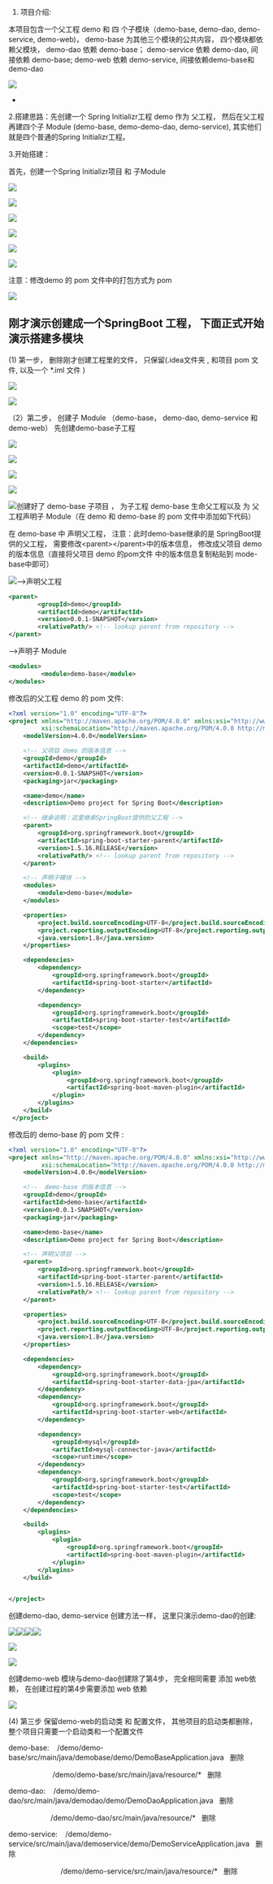 1. 项目介绍:

本项目包含一个父工程 demo  和 四 个子模块（demo-base, demo-dao, demo-service, demo-web\)， demo-base 为其他三个模块的公共内容， 四个模块都依赖父模块， demo-dao 依赖 demo-base；   demo-service 依赖 demo-dao, 间接依赖 demo-base;   demo-web 依赖 demo-service, 间接依赖demo-base和demo-dao

![](/assets/20181013204132335.png)

-

2.搭建思路：先创建一个 Spring Initializr工程 demo 作为 父工程， 然后在父工程再建四个子 Module \(demo-base, demo-demo-dao, demo-service\), 其实他们就是四个普通的Spring Initializr工程。

3.开始搭建：

首先，创建一个Spring Initializr项目 和 子Module

![](/assets/QQ截图20191122093825.png)

![](/assets/QQ截图20191122093913.png)

![](/assets/QQ截图20191122093932.png)

![](/assets/QQ截图20191122094256.png)

![](/assets/QQ截图20191122094038.png)

![](/assets/QQ截图20191122094053.png)

注意：修改demo 的 pom 文件中的打包方式为 pom

![](/assets/20181014134236477.png)

## 刚才演示创建成一个SpringBoot 工程， 下面正式开始演示搭建多模块

\(1\) 第一步， 删除刚才创建工程里的文件， 只保留\(.idea文件夹 , 和项目 pom 文件, 以及一个 \*.iml 文件 \)

![](/assets/20181013174108323.png)

![](/assets/2018101317431252.png)

（2）第二步， 创建子 Module （demo-base， demo-dao,  demo-service 和 demo-web）  先创建demo-base子工程

![](/assets/QQ截图20191122095018.png)

![](/assets/QQ截图20191122095033.png)

![](/assets/QQ截图20191122095050.png)

![](/assets/QQ截图20191122095228.png)

![](/assets/QQ截图20191122095240.png)创建好了 demo-base 子项目 ， 为子工程 demo-base 生命父工程以及 为 父工程声明子 Module（在 demo 和 demo-base 的 pom 文件中添加如下代码）

在 demo-base 中 声明父工程， 注意：此时demo-base继承的是 SpringBoot提供的父工程， 需要修改&lt;parent&gt;&lt;/parent&gt;中的版本信息， 修改成父项目 demo 的版本信息（直接将父项目 demo 的pom文件 中的版本信息复制粘贴到 mode-base中即可）

![](/assets/20181014083110458.jpg)--&gt;声明父工程

```xml
<parent>
        <groupId>demo</groupId>
        <artifactId>demo</artifactId>
        <version>0.0.1-SNAPSHOT</version>
        <relativePath/> <!-- lookup parent from repository -->
</parent>
```

--&gt;声明子 Module

```xml
<modules>
         <module>demo-base</module>
</modules>
```

修改后的父工程 demo 的 pom 文件:

```xml
<?xml version="1.0" encoding="UTF-8"?>
<project xmlns="http://maven.apache.org/POM/4.0.0" xmlns:xsi="http://www.w3.org/2001/XMLSchema-instance"
         xsi:schemaLocation="http://maven.apache.org/POM/4.0.0 http://maven.apache.org/xsd/maven-4.0.0.xsd">
    <modelVersion>4.0.0</modelVersion>

    <!-- 父项目 demo 的版本信息 -->
    <groupId>demo</groupId>
    <artifactId>demo</artifactId>
    <version>0.0.1-SNAPSHOT</version>
    <packaging>jar</packaging>

    <name>demo</name>
    <description>Demo project for Spring Boot</description>

    <!-- 继承说明：这里继承SpringBoot提供的父工程 -->
    <parent>
        <groupId>org.springframework.boot</groupId>
        <artifactId>spring-boot-starter-parent</artifactId>
        <version>1.5.16.RELEASE</version>
        <relativePath/> <!-- lookup parent from repository -->
    </parent>

    <!-- 声明子模块 -->
    <modules>
        <module>demo-base</module>
    </modules>

    <properties>
        <project.build.sourceEncoding>UTF-8</project.build.sourceEncoding>
        <project.reporting.outputEncoding>UTF-8</project.reporting.outputEncoding>
        <java.version>1.8</java.version>
    </properties>

    <dependencies>
        <dependency>
            <groupId>org.springframework.boot</groupId>
            <artifactId>spring-boot-starter</artifactId>
        </dependency>

        <dependency>
            <groupId>org.springframework.boot</groupId>
            <artifactId>spring-boot-starter-test</artifactId>
            <scope>test</scope>
        </dependency>
    </dependencies>

    <build>
        <plugins>
            <plugin>
                <groupId>org.springframework.boot</groupId>
                <artifactId>spring-boot-maven-plugin</artifactId>
            </plugin>
        </plugins>
    </build>
 </project>
```

修改后的 demo-base 的 pom 文件 :

```xml
<?xml version="1.0" encoding="UTF-8"?>
<project xmlns="http://maven.apache.org/POM/4.0.0" xmlns:xsi="http://www.w3.org/2001/XMLSchema-instance"
         xsi:schemaLocation="http://maven.apache.org/POM/4.0.0 http://maven.apache.org/xsd/maven-4.0.0.xsd">
    <modelVersion>4.0.0</modelVersion>

    <!--  demo-base 的版本信息 -->
    <groupId>demo</groupId>
    <artifactId>demo-base</artifactId>
    <version>0.0.1-SNAPSHOT</version>
    <packaging>jar</packaging>

    <name>demo-base</name>
    <description>Demo project for Spring Boot</description>

    <!-- 声明父项目 -->
    <parent>
        <groupId>org.springframework.boot</groupId>
        <artifactId>spring-boot-starter-parent</artifactId>
        <version>1.5.16.RELEASE</version>
        <relativePath/> <!-- lookup parent from repository -->
    </parent>

    <properties>
        <project.build.sourceEncoding>UTF-8</project.build.sourceEncoding>
        <project.reporting.outputEncoding>UTF-8</project.reporting.outputEncoding>
        <java.version>1.8</java.version>
    </properties>

    <dependencies>
        <dependency>
            <groupId>org.springframework.boot</groupId>
            <artifactId>spring-boot-starter-data-jpa</artifactId>
        </dependency>
        <dependency>
            <groupId>org.springframework.boot</groupId>
            <artifactId>spring-boot-starter-web</artifactId>
        </dependency>

        <dependency>
            <groupId>mysql</groupId>
            <artifactId>mysql-connector-java</artifactId>
            <scope>runtime</scope>
        </dependency>
        <dependency>
            <groupId>org.springframework.boot</groupId>
            <artifactId>spring-boot-starter-test</artifactId>
            <scope>test</scope>
        </dependency>
    </dependencies>

    <build>
        <plugins>
            <plugin>
                <groupId>org.springframework.boot</groupId>
                <artifactId>spring-boot-maven-plugin</artifactId>
            </plugin>
        </plugins>
    </build>


</project>
```

创建demo-dao, demo-service  创建方法一样， 这里只演示demo-dao的创建:

![](/assets/QQ截图20191122101116.png)![](/assets/QQ截图20191122101128.png)![](/assets/QQ截图20191122101139.png)![](/assets/QQ截图20191122101151.png)

![](/assets/QQ截图20191122101204.png)

![](/assets/QQ截图20191122101214.png)

创建demo-web 模块与demo-dao创建除了第4步， 完全相同需要 添加 web依赖， 在创建过程的第4步需要添加 web 依赖

![](/assets/20181014085229751.png)

\(4\) 第三步 保留demo-web的启动类 和 配置文件， 其他项目的启动类都删除， 整个项目只需要一个启动类和一个配置文件 



demo-base:    /demo/demo-base/src/main/java/demobase/demo/DemoBaseApplication.java   删除



                      /demo/demo-base/src/main/java/resource/\*   删除



demo-dao:    /demo/demo-dao/src/main/java/demodao/demo/DemoDaoApplication.java   删除



                     /demo/demo-dao/src/main/java/resource/\*   删除



demo-service:    /demo/demo-service/src/main/java/demoservice/demo/DemoServiceApplication.java   删除



                          /demo/demo-service/src/main/java/resource/\*   删除

